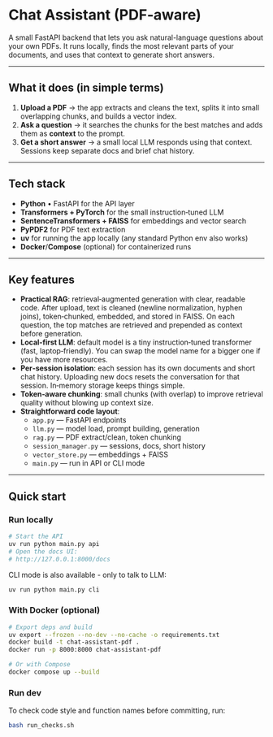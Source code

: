 # Chat Assistant (PDF‑aware)

A small FastAPI backend that lets you ask natural-language questions about your own PDFs. It runs locally, finds the most relevant parts of your documents, and uses that context to generate short answers.

---

## What it does (in simple terms)

1. **Upload a PDF** → the app extracts and cleans the text, splits it into small overlapping chunks, and builds a vector index.
2. **Ask a question** → it searches the chunks for the best matches and adds them as **context** to the prompt.
3. **Get a short answer** → a small local LLM responds using that context. Sessions keep separate docs and brief chat history.

---

## Tech stack

- **Python** • FastAPI for the API layer
- **Transformers + PyTorch** for the small instruction‑tuned LLM
- **SentenceTransformers + FAISS** for embeddings and vector search
- **PyPDF2** for PDF text extraction
- **uv** for running the app locally (any standard Python env also works)
- **Docker**/**Compose** (optional) for containerized runs

---

## Key features

- **Practical RAG**: retrieval‑augmented generation with clear, readable code. After upload, text is cleaned (newline normalization, hyphen joins), token‑chunked, embedded, and stored in FAISS. On each question, the top matches are retrieved and prepended as context before generation.
- **Local‑first LLM**: default model is a tiny instruction‑tuned transformer (fast, laptop‑friendly). You can swap the model name for a bigger one if you have more resources.
- **Per‑session isolation**: each session has its own documents and short chat history. Uploading new docs resets the conversation for that session. In‑memory storage keeps things simple.
- **Token‑aware chunking**: small chunks (with overlap) to improve retrieval quality without blowing up context size.
- **Straightforward code layout**:
  - `app.py` — FastAPI endpoints
  - `llm.py` — model load, prompt building, generation
  - `rag.py` — PDF extract/clean, token chunking
  - `session_manager.py` — sessions, docs, short history
  - `vector_store.py` — embeddings + FAISS
  - `main.py` — run in API or CLI mode

---

## Quick start

### Run locally

```bash
# Start the API
uv run python main.py api
# Open the docs UI:
# http://127.0.0.1:8000/docs
```

CLI mode is also available - only to talk to LLM:

```bash
uv run python main.py cli
```

### With Docker (optional)

```bash
# Export deps and build
uv export --frozen --no-dev --no-cache -o requirements.txt
docker build -t chat-assistant-pdf .
docker run -p 8000:8000 chat-assistant-pdf

# Or with Compose
docker compose up --build
```

### Run dev
To check code style and function names before committing, run:
```bash
bash run_checks.sh
```